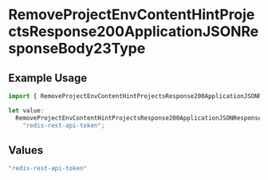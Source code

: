 # RemoveProjectEnvContentHintProjectsResponse200ApplicationJSONResponseBody23Type

## Example Usage

```typescript
import { RemoveProjectEnvContentHintProjectsResponse200ApplicationJSONResponseBody23Type } from "@vercel/sdk/models/removeprojectenvop.js";

let value:
  RemoveProjectEnvContentHintProjectsResponse200ApplicationJSONResponseBody23Type =
    "redis-rest-api-token";
```

## Values

```typescript
"redis-rest-api-token"
```